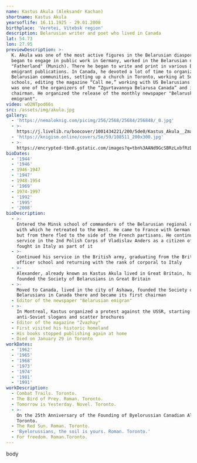 ```yaml
---
name: Kastus Akula (Aleksandr Kachan)
shortname: Kastus Akula
yearsoflife: 16.11.1925 - 29.01.2008
birthplace: 'Veretei, Vitebsk region'
description: Belarusian writer and poet who lived in Canada
lat: 54.73
lon: 27.95
previewDescription: >-
  K. Akula was one of the most active figures in the Belarusian diaspora. He
  began to engage in public work in Germany, worked in the Belarusian newspaper
  "Fatherland" (Munich). There he began to write and print in various Belarusian
  emigrant publications. In Canada, he devoted a lot of time to organizing
  Belarusian communities, setting up a church in Toronto, working at Sunday
  schools, editing the magazine “Call me,” working with US Belarusians. K. Shark
  was one of the organizers of the “Zgurtavannya Belarusa Canada” and its first
  chairman. He organized the release of the monthly newspaper "Belaruskі
  emіgrant".
video: wO2NTpod66s
src: /assets/img/akula.jpg
gallery:
  - 'https://nemaloknig.com/picimg/256/2568/25684/256848/_0.jpg'
  - >-
    https://j.livelib.ru/boocover/1001434221/200/5de0/Kastus_Akula__Zmagarnyya_darogi.jpg
  - 'https://knigism.online/covers/5e/59/108511_200x300.jpg'
  - >-
    https://encrypted-tbn0.gstatic.com/images?q=tbn%3AANd9GcSBRzLxbfRzD8YztkxamAAO8_mptQel_sdmZO04FCmwsojW6xAE
bioDates:
  - '1944'
  - '1946'
  - 1946-1947
  - '1947'
  - 1948-1954
  - '1969'
  - 1974-1997
  - '1992'
  - '1995'
  - '2008'
bioDescription:
  - >-
    Entered the Minsk school of commanders of the Belarusian regional defense,
    with which he retreated to the West. He came to France with German troops,
    but from there fled to the side of the French partisans. He continued his
    service in the 2nd Polish Corps of Vladislav Anders as a citizen of Poland,
    fought in Italy as part of it
  - >-
    Continued his service in the British army, graduating from the British
    officer school and returning with the rank of corporal to Italy
  - >-
    Alexander, already known as Kastus Akula lived in Great Britain, having
    founded the Society of Belarusians in Great Britain
  - >-
    Moved to Canada, lived in the city of Ashawa, founded the Society of
    Belarusians in Canada there and became its first chairman
  - Editor of the newspaper "Belarusian emigran"
  - >-
    In Montreal, Kastus organized a protest against the USSR, starting to shout
    anti-Soviet slogans and scatter brochures
  - Editor of the magazine "Zvazhay"
  - First visited his historic homeland
  - His books stopped publishing again at home
  - Died on January 29 in Toronto
workDates:
  - '1962'
  - '1965'
  - '1968'
  - '1973'
  - '1974'
  - '1981'
  - '1991'
workDescription:
  - Combat Trails. Toronto.
  - The Bird of Prey. Roman. Toronto.
  - Tomorrow is Yesterday. Novel. Toronto.
  - >-
    On the 25th Anniversary of the Founding of Byelorussian Canadian Allience.
    Toronto.
  - The Red Sun. Roman. Toronto.
  - 'Byelorussians, the soil is yours. Roman. Toronto.'
  - For freedom. Roman.Toronto.
---
```

body
